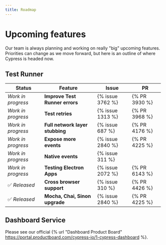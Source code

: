 ```yaml
---
title: Roadmap
---
```


# Upcoming features

Our team is always planning and working on really "big" upcoming features. Priorities can change as we move forward, but here is an outline of where Cypress is headed now.

## Test Runner

Status               | Feature                            |  Issue            | PR
---------------------| -----------------------------------|-------------------|---
*Work in progress*   | **Improve Test Runner errors**     |  {% issue 3762 %} | {% PR 3930 %}
*Work in progress*   | **Test retries**                   |  {% issue 1313 %} | {% PR 3968 %}
*Work in progress*   | **Full network layer stubbing**    |  {% issue 687 %}  | {% PR 4176 %}
*Work in progress*   | **Expose more events**             |  {% issue 2840 %} | {% PR 4225 %}
*Work in progress*   | **Native events**                  |  {% issue 311 %}  |
*Work in progress*   | **Testing Electron Apps**          |  {% issue 2072 %} | {% PR 6143 %}
✅ *Released*        | **Cross browser support**          |  {% issue 310 %}  | {% PR 4426 %}
✅ *Released*        | **Mocha, Chai, Sinon upgrade**     |  {% issue 2840 %} | {% PR 4225 %}

## Dashboard Service

Please see our official {% url "Dashboard Product Board" https://portal.productboard.com/cypress-io/1-cypress-dashboard %}.
